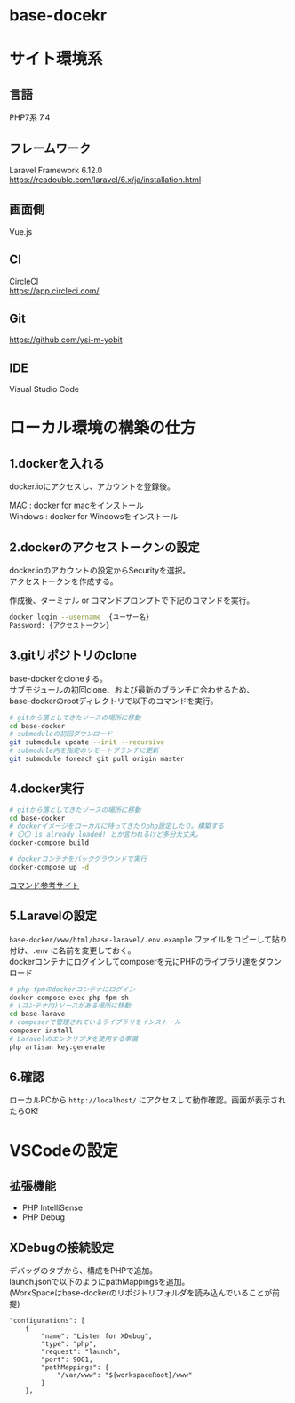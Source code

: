 # base-docekr
 
# サイト環境系  
## 言語   
PHP7系  7.4	   

## フレームワーク  
Laravel Framework 6.12.0 
https://readouble.com/laravel/6.x/ja/installation.html  

## 画面側  
Vue.js  

## CI  
CircleCI    
https://app.circleci.com/

## Git  
https://github.com/ysi-m-yobit 

## IDE
Visual Studio Code

# ローカル環境の構築の仕方
## 1.dockerを入れる
docker.ioにアクセスし、アカウントを登録後。  

MAC : docker for macをインストール  
Windows : docker for Windowsをインストール  

## 2.dockerのアクセストークンの設定
docker.ioのアカウントの設定からSecurityを選択。  
アクセストークンを作成する。  

作成後、ターミナル or コマンドプロンプトで下記のコマンドを実行。

```bash
docker login --username  {ユーザー名}
Password: {アクセストークン}
```

## 3.gitリポジトリのclone
base-dockerをcloneする。  
サブモジュールの初回clone、および最新のブランチに合わせるため、   
base-dockerのrootディレクトリで以下のコマンドを実行。  
```bash
# gitから落としてきたソースの場所に移動
cd base-docker
# submoduleの初回ダウンロード
git submodule update --init --recursive
# submodule内を指定のリモートブランチに更新
git submodule foreach git pull origin master
```

## 4.docker実行
```bash
# gitから落としてきたソースの場所に移動
cd base-docker
# dockerイメージをローカルに持ってきたりphp設定したり。構築する
# 〇〇 is already loaded! とか言われるけど多分大丈夫。  
docker-compose build

# dockerコンテナをバックグラウンドで実行
docker-compose up -d
```

[コマンド参考サイト](https://qiita.com/tomo62/items/d966908cbc79a4c52dc7)


## 5.Laravelの設定
`base-docker/www/html/base-laravel/.env.example` ファイルをコピーして貼り付け、`.env` に名前を変更しておく。  
dockerコンテナにログインしてcomposerを元にPHPのライブラリ達をダウンロード

```bash
# php-fpmのdockerコンテナにログイン
docker-compose exec php-fpm sh
# (コンテナ内)ソースがある場所に移動
cd base-larave
# composerで管理されているライブラリをインストール
composer install
# Laravelのエンクリプタを使用する準備
php artisan key:generate

```

## 6.確認
ローカルPCから `http://localhost/` にアクセスして動作確認。画面が表示されたらOK!


# VSCodeの設定

## 拡張機能
 - PHP IntelliSense
 - PHP Debug

## XDebugの接続設定
デバッグのタブから、構成をPHPで追加。  
launch.jsonで以下のようにpathMappingsを追加。  
(WorkSpaceはbase-dockerのリポジトリフォルダを読み込んでいることが前提)
```
"configurations": [
    {
        "name": "Listen for XDebug",
        "type": "php",
        "request": "launch",
        "port": 9001,
        "pathMappings": {
            "/var/www": "${workspaceRoot}/www"
        }
    },
```
